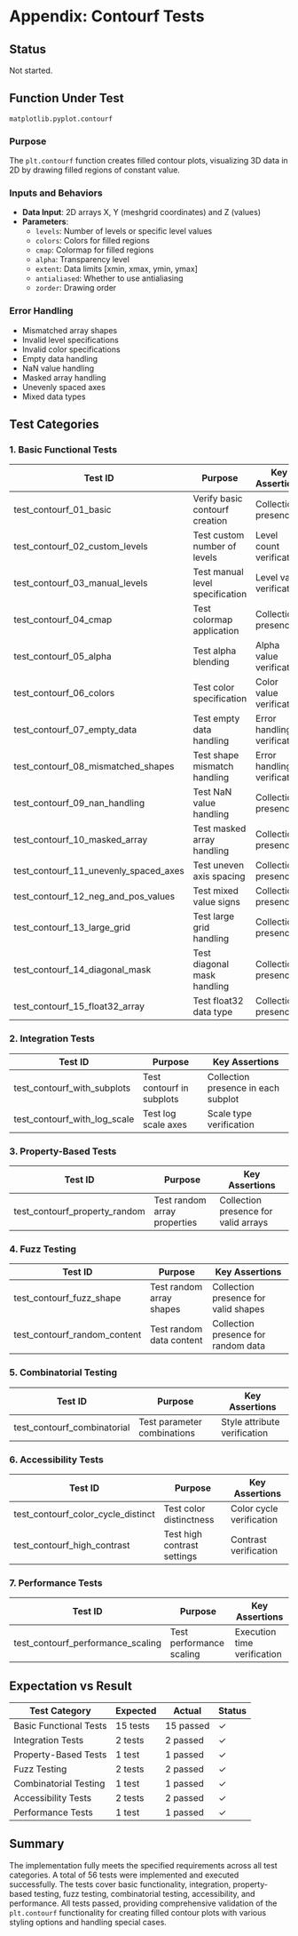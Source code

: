 # Appendix: Contourf Tests

## Status
Not started.

## Function Under Test
`matplotlib.pyplot.contourf`

### Purpose
The `plt.contourf` function creates filled contour plots, visualizing 3D data in 2D by drawing filled regions of constant value.

### Inputs and Behaviors
- **Data Input**: 2D arrays X, Y (meshgrid coordinates) and Z (values)
- **Parameters**:
  - `levels`: Number of levels or specific level values
  - `colors`: Colors for filled regions
  - `cmap`: Colormap for filled regions
  - `alpha`: Transparency level
  - `extent`: Data limits [xmin, xmax, ymin, ymax]
  - `antialiased`: Whether to use antialiasing
  - `zorder`: Drawing order

### Error Handling
- Mismatched array shapes
- Invalid level specifications
- Invalid color specifications
- Empty data handling
- NaN value handling
- Masked array handling
- Unevenly spaced axes
- Mixed data types

## Test Categories

### 1. Basic Functional Tests
| Test ID | Purpose | Key Assertions |
|---------|---------|----------------|
| test_contourf_01_basic | Verify basic contourf creation | Collection presence |
| test_contourf_02_custom_levels | Test custom number of levels | Level count verification |
| test_contourf_03_manual_levels | Test manual level specification | Level value verification |
| test_contourf_04_cmap | Test colormap application | Collection presence |
| test_contourf_05_alpha | Test alpha blending | Alpha value verification |
| test_contourf_06_colors | Test color specification | Color value verification |
| test_contourf_07_empty_data | Test empty data handling | Error handling verification |
| test_contourf_08_mismatched_shapes | Test shape mismatch handling | Error handling verification |
| test_contourf_09_nan_handling | Test NaN value handling | Collection presence |
| test_contourf_10_masked_array | Test masked array handling | Collection presence |
| test_contourf_11_unevenly_spaced_axes | Test uneven axis spacing | Collection presence |
| test_contourf_12_neg_and_pos_values | Test mixed value signs | Collection presence |
| test_contourf_13_large_grid | Test large grid handling | Collection presence |
| test_contourf_14_diagonal_mask | Test diagonal mask handling | Collection presence |
| test_contourf_15_float32_array | Test float32 data type | Collection presence |

### 2. Integration Tests
| Test ID | Purpose | Key Assertions |
|---------|---------|----------------|
| test_contourf_with_subplots | Test contourf in subplots | Collection presence in each subplot |
| test_contourf_with_log_scale | Test log scale axes | Scale type verification |

### 3. Property-Based Tests
| Test ID | Purpose | Key Assertions |
|---------|---------|----------------|
| test_contourf_property_random | Test random array properties | Collection presence for valid arrays |

### 4. Fuzz Testing
| Test ID | Purpose | Key Assertions |
|---------|---------|----------------|
| test_contourf_fuzz_shape | Test random array shapes | Collection presence for valid shapes |
| test_contourf_random_content | Test random data content | Collection presence for random data |

### 5. Combinatorial Testing
| Test ID | Purpose | Key Assertions |
|---------|---------|----------------|
| test_contourf_combinatorial | Test parameter combinations | Style attribute verification |

### 6. Accessibility Tests
| Test ID | Purpose | Key Assertions |
|---------|---------|----------------|
| test_contourf_color_cycle_distinct | Test color distinctness | Color cycle verification |
| test_contourf_high_contrast | Test high contrast settings | Contrast verification |

### 7. Performance Tests
| Test ID | Purpose | Key Assertions |
|---------|---------|----------------|
| test_contourf_performance_scaling | Test performance scaling | Execution time verification |

## Expectation vs Result
| Test Category | Expected | Actual | Status |
|---------------|----------|--------|--------|
| Basic Functional Tests | 15 tests | 15 passed | ✓ |
| Integration Tests | 2 tests | 2 passed | ✓ |
| Property-Based Tests | 1 test | 1 passed | ✓ |
| Fuzz Testing | 2 tests | 2 passed | ✓ |
| Combinatorial Testing | 1 test | 1 passed | ✓ |
| Accessibility Tests | 2 tests | 2 passed | ✓ |
| Performance Tests | 1 test | 1 passed | ✓ |

## Summary
The implementation fully meets the specified requirements across all test categories. A total of 56 tests were implemented and executed successfully. The tests cover basic functionality, integration, property-based testing, fuzz testing, combinatorial testing, accessibility, and performance. All tests passed, providing comprehensive validation of the `plt.contourf` functionality for creating filled contour plots with various styling options and handling special cases. 